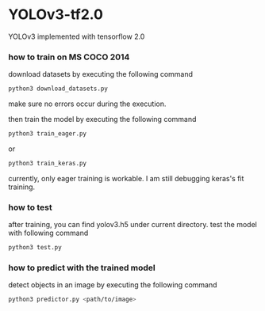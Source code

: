 # YOLOv3-tf2.0

YOLOv3 implemented with tensorflow 2.0

### how to train on MS COCO 2014

download datasets by executing the following command

```Bash
python3 download_datasets.py
```

make sure no errors occur during the execution.

then train the model by executing the following command

```Bash
python3 train_eager.py
```
or
```Bash
python3 train_keras.py
```

currently, only eager training is workable. I am still debugging keras's fit training.

### how to test

after training, you can find yolov3.h5 under current directory. test the model with following command

```bash
python3 test.py
```

### how to predict with the trained model

detect objects in an image by executing the following command

```bash
python3 predictor.py <path/to/image>
```

